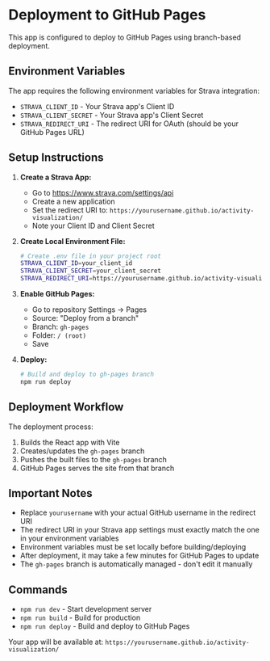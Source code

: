 # Deployment to GitHub Pages

This app is configured to deploy to GitHub Pages using branch-based deployment.

## Environment Variables

The app requires the following environment variables for Strava integration:

- `STRAVA_CLIENT_ID` - Your Strava app's Client ID
- `STRAVA_CLIENT_SECRET` - Your Strava app's Client Secret  
- `STRAVA_REDIRECT_URI` - The redirect URI for OAuth (should be your GitHub Pages URL)

## Setup Instructions

1. **Create a Strava App:**
   - Go to https://www.strava.com/settings/api
   - Create a new application
   - Set the redirect URI to: `https://yourusername.github.io/activity-visualization/`
   - Note your Client ID and Client Secret

2. **Create Local Environment File:**
   ```bash
   # Create .env file in your project root
   STRAVA_CLIENT_ID=your_client_id
   STRAVA_CLIENT_SECRET=your_client_secret
   STRAVA_REDIRECT_URI=https://yourusername.github.io/activity-visualization/
   ```

3. **Enable GitHub Pages:**
   - Go to repository Settings → Pages
   - Source: "Deploy from a branch"
   - Branch: `gh-pages`
   - Folder: `/ (root)`
   - Save

4. **Deploy:**
   ```bash
   # Build and deploy to gh-pages branch
   npm run deploy
   ```

## Deployment Workflow

The deployment process:
1. Builds the React app with Vite
2. Creates/updates the `gh-pages` branch
3. Pushes the built files to the `gh-pages` branch
4. GitHub Pages serves the site from that branch

## Important Notes

- Replace `yourusername` with your actual GitHub username in the redirect URI
- The redirect URI in your Strava app settings must exactly match the one in your environment variables
- Environment variables must be set locally before building/deploying
- After deployment, it may take a few minutes for GitHub Pages to update
- The `gh-pages` branch is automatically managed - don't edit it manually

## Commands

- `npm run dev` - Start development server
- `npm run build` - Build for production
- `npm run deploy` - Build and deploy to GitHub Pages

Your app will be available at: `https://yourusername.github.io/activity-visualization/` 